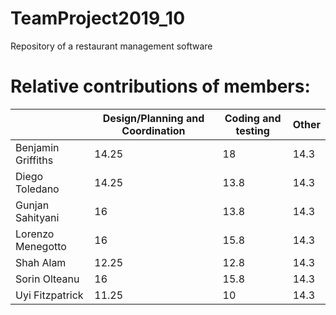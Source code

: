# TeamProject2019_10
Repository of a restaurant management software


# Relative contributions of members:

 |                      | Design/Planning and Coordination | Coding and testing	| Other |
 |           -------------           | ------------- | -------------	| ------------- |
 | Benjamin Griffiths	  | 14.25	                           | 18	                | 14.3 |
 | Diego Toledano	      | 14.25	                           | 13.8	              | 14.3 |
 | Gunjan Sahityani	    | 16	                             | 13.8	              | 14.3 |
 | Lorenzo Menegotto	  | 16	                             | 15.8	              | 14.3 |
 | Shah Alam	          | 12.25	                           | 12.8	              | 14.3 |
 | Sorin Olteanu	      | 16	                             | 15.8	              | 14.3 |
 | Uyi Fitzpatrick	    | 11.25	                           | 10	                | 14.3 |
